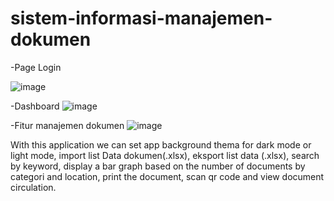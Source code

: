 # sistem-informasi-manajemen-dokumen

-Page Login

![image](https://user-images.githubusercontent.com/55465287/186004564-21e1a542-3198-4157-93af-523fbc837bf1.png)


-Dashboard
![image](https://user-images.githubusercontent.com/55465287/186004854-f1d5b63d-906e-4d44-af03-e81031c72e8b.png)

-Fitur manajemen dokumen
![image](https://user-images.githubusercontent.com/55465287/186005079-68f653ed-5236-427c-a808-7e244e68d64c.png)


With this application we can set app background thema for dark mode or light mode, import list Data dokumen(.xlsx), eksport list data (.xlsx), search by keyword, display a bar graph based on the number of documents by categori and location, print the document, scan qr code and view document circulation. 


